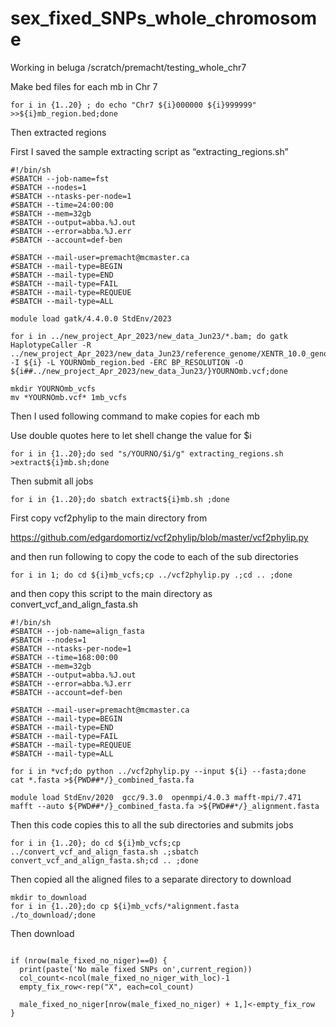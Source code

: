 # sex_fixed_SNPs_whole_chromosome


 Working in beluga /scratch/premacht/testing_whole_chr7

Make bed files for each mb in Chr 7
```
for i in {1..20} ; do echo "Chr7 ${i}000000 ${i}999999" >>${i}mb_region.bed;done
```

Then extracted regions

First I saved the sample extracting script as “extracting_regions.sh”


```
#!/bin/sh
#SBATCH --job-name=fst
#SBATCH --nodes=1
#SBATCH --ntasks-per-node=1
#SBATCH --time=24:00:00
#SBATCH --mem=32gb
#SBATCH --output=abba.%J.out
#SBATCH --error=abba.%J.err
#SBATCH --account=def-ben

#SBATCH --mail-user=premacht@mcmaster.ca
#SBATCH --mail-type=BEGIN
#SBATCH --mail-type=END
#SBATCH --mail-type=FAIL
#SBATCH --mail-type=REQUEUE
#SBATCH --mail-type=ALL

module load gatk/4.4.0.0 StdEnv/2023

for i in ../new_project_Apr_2023/new_data_Jun23/*.bam; do gatk HaplotypeCaller -R ../new_project_Apr_2023/new_data_Jun23/reference_genome/XENTR_10.0_genome_scafconcat_goodnamez.fasta -I ${i} -L YOURNOmb_region.bed -ERC BP_RESOLUTION -O ${i##../new_project_Apr_2023/new_data_Jun23/}YOURNOmb.vcf;done

mkdir YOURNOmb_vcfs
mv *YOURNOmb.vcf* 1mb_vcfs
```

Then I used following command to make copies for each mb

Use double quotes here to let shell change the value for $i
```
for i in {1..20};do sed "s/YOURNO/$i/g" extracting_regions.sh >extract${i}mb.sh;done
```
Then submit all jobs
```
for i in {1..20};do sbatch extract${i}mb.sh ;done
```
First copy vcf2phylip to the main directory from 

https://github.com/edgardomortiz/vcf2phylip/blob/master/vcf2phylip.py

and then run following to copy the code to each of the sub directories 
```
for i in 1; do cd ${i}mb_vcfs;cp ../vcf2phylip.py .;cd .. ;done
```
and then copy this script to the main directory as convert_vcf_and_align_fasta.sh
```
#!/bin/sh
#SBATCH --job-name=align_fasta
#SBATCH --nodes=1
#SBATCH --ntasks-per-node=1
#SBATCH --time=168:00:00
#SBATCH --mem=32gb
#SBATCH --output=abba.%J.out
#SBATCH --error=abba.%J.err
#SBATCH --account=def-ben

#SBATCH --mail-user=premacht@mcmaster.ca
#SBATCH --mail-type=BEGIN
#SBATCH --mail-type=END
#SBATCH --mail-type=FAIL
#SBATCH --mail-type=REQUEUE
#SBATCH --mail-type=ALL

for i in *vcf;do python ../vcf2phylip.py --input ${i} --fasta;done
cat *.fasta >${PWD##*/}_combined_fasta.fa

module load StdEnv/2020  gcc/9.3.0  openmpi/4.0.3 mafft-mpi/7.471
mafft --auto ${PWD##*/}_combined_fasta.fa >${PWD##*/}_alignment.fasta
```
Then this code copies this to all the sub directories and submits jobs

```
for i in {1..20}; do cd ${i}mb_vcfs;cp ../convert_vcf_and_align_fasta.sh .;sbatch convert_vcf_and_align_fasta.sh;cd .. ;done
```


Then copied all the aligned files to a separate directory to download
```
mkdir to_download
for i in {1..20};do cp ${i}mb_vcfs/*alignment.fasta ./to_download/;done
```
Then download 
```

if (nrow(male_fixed_no_niger)==0) {
  print(paste('No male fixed SNPs on',current_region))
  col_count<-ncol(male_fixed_no_niger_with_loc)-1
  empty_fix_row<-rep("X", each=col_count)
  
  male_fixed_no_niger[nrow(male_fixed_no_niger) + 1,]<-empty_fix_row
}
```

